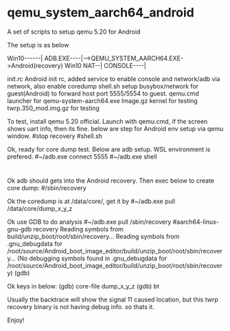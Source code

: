 # qemu_system_aarch64_android
A set of scripts to setup qemu 5.20 for Android

The setup is as below

Win10------|
ADB.EXE----|-->QEMU_SYSTEM_AARCH64.EXE->Android(recovery)
Win10 NAT--|
CONSOLE----|

init.rc Android init rc, added service to enable console and network/adb via network, also enable coredump
shell.sh setup busybox/network for guest(Android) to forward host port 5555/5554 to guest.
qemu.cmd launcher for qemu-system-aarch64.exe
Image.gz kernel for testing
twrp.350_mod.img.gz for testing

To test, install qemu 5.20 official. Launch with qemu.cmd, if the screen shows uart info, then its fine.
below are step for Android env setup via qemu window.
#stop recovery
#shell.sh

Ok, ready for core dump test. Below are adb setup. WSL environment is prefered.
#~/adb.exe connect 5555
#~/adb.exe shell 
#

Ok adb should gets into the Android recovery. Then exec below to create core dump:
#/sbin/recovery

Ok the coredump is at /data/core/, get it by
#~/adb.exe pull /data/core/dump_x_y_z

Ok use GDB to do analysis
#~/adb.exe pull /sbin/recovery
#aarch64-linux-gnu-gdb recovery 
Reading symbols from build/unzip_boot/root/sbin/recovery...
Reading symbols from .gnu_debugdata for /root/source/Android_boot_image_editor/build/unzip_boot/root/sbin/recovery...
(No debugging symbols found in .gnu_debugdata for /root/source/Android_boot_image_editor/build/unzip_boot/root/sbin/recovery)
(gdb)

Ok keys in below:
(gdb) core-file dump_x_y_z
(gdb) bt

Usually the backtrace will show the signal 11 caused location, but this twrp recovery binary is not having debug info. so thats it.

Enjoy!

